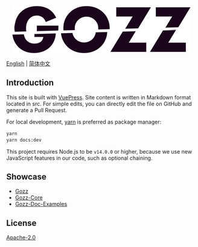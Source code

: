 <p align="center">
  <a href="https://github.com/go-zing/gozz" target="_blank">
    <img src="https://raw.githubusercontent.com/go-zing/gozz-doc/main/docs/.vuepress/public/logo.png" alt="logo">
  </a>
</p>

[English](https://go-zing.github.io/gozz) | [简体中文](https://go-zing.github.io/gozz/zh)

## Introduction

This site is built with [VuePress](https://github.com/vuejs/vuepress).
Site content is written in Markdown format located in src.
For simple edits, you can directly edit the file on GitHub and generate a Pull Request.

For local development, [yarn](https://yarnpkg.com/) is preferred as package manager:

```bash
yarn
yarn docs:dev
```

This project requires Node.js to be `v14.0.0` or higher, because we use new JavaScript features in our code, such as optional chaining.

## Showcase

- [Gozz](https://github.com/go-zing/gozz)
- [Gozz-Core](https://github.com/go-zing/gozz-core)
- [Gozz-Doc-Examples](https://github.com/go-zing/gozz-doc-examples)

## License

[Apache-2.0](https://github.com/go-zing/gozz-doc-examples/blob/master/LICENSE)